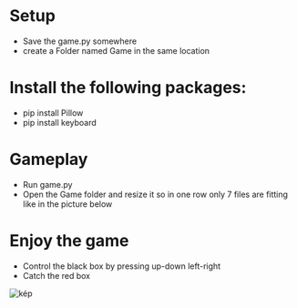 # Setup
- Save the game.py somewhere
- create a Folder named Game in the same location

# Install the following packages:

- pip install Pillow
- pip install keyboard

# Gameplay
- Run game.py
- Open the Game folder and resize it so in one row only 7 files are fitting like in the picture below

# Enjoy the game

- Control the black box by pressing up-down left-right
- Catch the red box

![kép](https://github.com/Khealim/ExplorerGame/assets/83818858/e603e4ce-ae7f-4ce1-9ff0-c81d76cc0f72)
